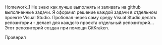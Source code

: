 Homework_1
Не знаю как лучше выполнять и заливать на github выполненные задачи. Я оформил решение каждой задачи в отдельном проекте Visual Studio. 
Пробовал через саму среду Visual Studio делать репозитории - делает для каждого проекта отдельный репозиторий...
Этот репозиторий создан при помощи GitKraken.

Проверил
